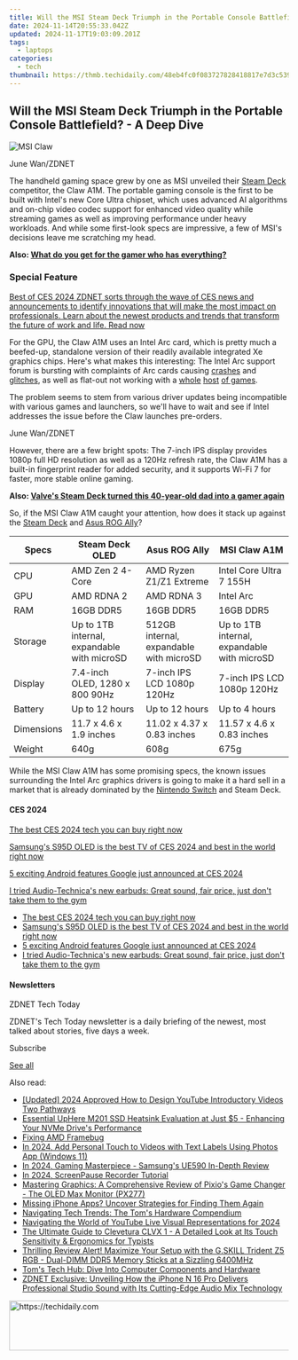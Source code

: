 ```yaml
---
title: Will the MSI Steam Deck Triumph in the Portable Console Battlefield? - A Deep Dive
date: 2024-11-14T20:55:33.042Z
updated: 2024-11-17T19:03:09.201Z
tags:
  - laptops
categories:
  - tech
thumbnail: https://thmb.techidaily.com/48eb4fc0f083727828418817e7d3c53949a229ffb44504b07d25f967a878becd.png
---
```


## Will the MSI Steam Deck Triumph in the Portable Console Battlefield? - A Deep Dive

![MSI Claw](https://www.zdnet.com/a/img/resize/7439d68c92e72a0875ca8498c979f6037b8086ec/2024/01/10/8526b2a8-ee1a-465f-805f-36c082954d19/dsc00678-2.jpg?auto=webp&width=1280)

June Wan/ZDNET

The handheld gaming space grew by one as MSI unveiled their [Steam Deck](https://www.zdnet.com/home-and-office/home-entertainment/valves-steam-deck-turned-this-40-year-old-dad-into-a-gamer-again/) competitor, the Claw A1M. The portable gaming console is the first to be built with Intel's new Core Ultra chipset, which uses advanced AI algorithms and on-chip video codec support for enhanced video quality while streaming games as well as improving performance under heavy workloads. And while some first-look specs are impressive, a few of MSI's decisions leave me scratching my head. 

**Also: [What do you get for the gamer who has everything?](https://www.zdnet.com/home-and-office/home-entertainment/gaming-gift/)**

### Special Feature

[Best of CES 2024 ZDNET sorts through the wave of CES news and announcements to identify innovations that will make the most impact on professionals. Learn about the newest products and trends that transform the future of work and life.  Read now](https://www.zdnet.com/collection/ces-2024/)

For the GPU, the Claw A1M uses an Intel Arc card, which is pretty much a beefed-up, standalone version of their readily available integrated Xe graphics chips. Here's what makes this interesting: The Intel Arc support forum is bursting with complaints of Arc cards causing [crashes](https://community.intel.com/t5/Intel-ARC-Graphics/Left-4-Dead-Game-Crashing/td-p/1418822) and [glitches](https://community.intel.com/t5/Intel-ARC-Graphics/Alan-Wake-2-Graphic-issues-with-white-dots-overall-the-screen/td-p/1558875), as well as flat-out not working with a [whole](https://community.intel.com/t5/Intel-ARC-Graphics/Spore-2008-video-game-by-Maxis-not-launching-with-ARC-a770/td-p/1556857) [host](https://community.intel.com/t5/Intel-ARC-Graphics/Alan-Wake-American-Nightmare-completely-blocking-gpu-same/td-p/1553492) [of games](https://community.intel.com/t5/Intel-ARC-Graphics/Planned-schedule-for-a-definitive-Starfield-fix/td-p/1522640). 

The problem seems to stem from various driver updates being incompatible with various games and launchers, so we'll have to wait and see if Intel addresses the issue before the Claw launches pre-orders. 

June Wan/ZDNET

However, there are a few bright spots: The 7-inch IPS display provides 1080p full HD resolution as well as a 120Hz refresh rate, the Claw A1M has a built-in fingerprint reader for added security, and it supports Wi-Fi 7 for faster, more stable online gaming. 

**Also: [Valve's Steam Deck turned this 40-year-old dad into a gamer again](https://www.zdnet.com/home-and-office/home-entertainment/valves-steam-deck-turned-this-40-year-old-dad-into-a-gamer-again/)**

So, if the MSI Claw A1M caught your attention, how does it stack up against the [Steam Deck](https://store.steampowered.com/steamdeck) and [Asus ROG Ally](https://www.awin1.com/cread.php?awinmid=31828&awinaffid=423585&clickref=zd-%5F%5FCOM%5FCLICK%5FID%5F%5F-dtp&ued=https%3A%2F%2Fshop.asus.com%2Fus%2F90nv0gy1-m00040-rog-ally-2023.html)?

| **Specs**  | **Steam Deck OLED**                         | **Asus ROG Ally**                       | **MSI Claw A1M**                            |
| ---------- | ------------------------------------------- | --------------------------------------- | ------------------------------------------- |
| CPU        | AMD Zen 2 4-Core                            | AMD Ryzen Z1/Z1 Extreme                 | Intel Core Ultra 7 155H                     |
| GPU        | AMD RDNA 2                                  | AMD RDNA 3                              | Intel Arc                                   |
| RAM        | 16GB DDR5                                   | 16GB DDR5                               | 16GB DDR5                                   |
| Storage    | Up to 1TB internal, expandable with microSD | 512GB internal, expandable with microSD | Up to 1TB internal, expandable with microSD |
| Display    | 7.4-inch OLED, 1280 x 800 90Hz              | 7-inch IPS LCD 1080p 120Hz              | 7-inch IPS LCD 1080p 120Hz                  |
| Battery    | Up to 12 hours                              | Up to 12 hours                          | Up to 4 hours                               |
| Dimensions | 11.7 x 4.6 x 1.9 inches                     | 11.02 x 4.37 x 0.83 inches              | 11.57 x 4.6 x 0.83 inches                   |
| Weight     | 640g                                        | 608g                                    | 675g                                        |

While the MSI Claw A1M has some promising specs, the known issues surrounding the Intel Arc graphics drivers is going to make it a hard sell in a market that is already dominated by the [Nintendo Switch](https://www.nintendo.com/us/switch/) and Steam Deck. 

#### CES 2024

[The best CES 2024 tech you can buy right now](https://www.zdnet.com/article/the-best-ces-2024-tech-you-can-buy-right-now/ "The best CES 2024 tech you can buy right now")

[Samsung's S95D OLED is the best TV of CES 2024 and best in the world right now](https://www.zdnet.com/article/best-tv-of-ces-2024-samsung-s95d-oled/ "Samsung's S95D OLED is the best TV of CES 2024 and best in the world right now")

[5 exciting Android features Google just announced at CES 2024](https://www.zdnet.com/article/5-exciting-android-features-google-just-announced-at-ces-2024/ "5 exciting Android features Google just announced at CES 2024")

[I tried Audio-Technica's new earbuds: Great sound, fair price, just don't take them to the gym](https://www.zdnet.com/article/i-tried-audio-technicas-new-earbuds-great-sound-fair-price-just-dont-take-them-to-the-gym/ "I tried Audio-Technica's new earbuds: Great sound, fair price, just don't take them to the gym")

* [The best CES 2024 tech you can buy right now](https://www.zdnet.com/article/the-best-ces-2024-tech-you-can-buy-right-now/ "The best CES 2024 tech you can buy right now")
* [Samsung's S95D OLED is the best TV of CES 2024 and best in the world right now](https://www.zdnet.com/article/best-tv-of-ces-2024-samsung-s95d-oled/ "Samsung's S95D OLED is the best TV of CES 2024 and best in the world right now")
* [5 exciting Android features Google just announced at CES 2024](https://www.zdnet.com/article/5-exciting-android-features-google-just-announced-at-ces-2024/ "5 exciting Android features Google just announced at CES 2024")
* [I tried Audio-Technica's new earbuds: Great sound, fair price, just don't take them to the gym](https://www.zdnet.com/article/i-tried-audio-technicas-new-earbuds-great-sound-fair-price-just-dont-take-them-to-the-gym/ "I tried Audio-Technica's new earbuds: Great sound, fair price, just don't take them to the gym")

#### Newsletters

ZDNET Tech Today

ZDNET's Tech Today newsletter is a daily briefing of the newest, most talked about stories, five days a week.

 Subscribe

[See all](https://www.zdnet.com/newsletters/)

<ins class="adsbygoogle"
     style="display:block"
     data-ad-format="autorelaxed"
     data-ad-client="ca-pub-7571918770474297"
     data-ad-slot="1223367746"></ins>

<ins class="adsbygoogle"
     style="display:block"
     data-ad-client="ca-pub-7571918770474297"
     data-ad-slot="8358498916"
     data-ad-format="auto"
     data-full-width-responsive="true"></ins>

<span class="atpl-alsoreadstyle">Also read:</span>
<div><ul>
<li><a href="https://eaxpv-info.techidaily.com/updated-2024-approved-how-to-design-youtube-introductory-videos-two-pathways/"><u>[Updated] 2024 Approved How to Design YouTube Introductory Videos Two Pathways</u></a></li>
<li><a href="https://hardware-reviews.techidaily.com/essential-uphere-m201-ssd-heatsink-evaluation-at-just-5-enhancing-your-nvme-drives-performance/"><u>Essential UpHere M201 SSD Heatsink Evaluation at Just $5 - Enhancing Your NVMe Drive's Performance</u></a></li>
<li><a href="https://graphic-issues.techidaily.com/fixing-amd-framebug/"><u>Fixing AMD Framebug</u></a></li>
<li><a href="https://extra-resources.techidaily.com/in-2024-add-personal-touch-to-videos-with-text-labels-using-photos-app-windows-11/"><u>In 2024, Add Personal Touch to Videos with Text Labels Using Photos App (Windows 11)</u></a></li>
<li><a href="https://some-knowledge.techidaily.com/in-2024-gaming-masterpiece-samsungs-ue590-in-depth-review/"><u>In 2024, Gaming Masterpiece - Samsung's UE590 In-Depth Review</u></a></li>
<li><a href="https://screen-video-capture.techidaily.com/in-2024-screenpause-recorder-tutorial/"><u>In 2024, ScreenPause Recorder Tutorial</u></a></li>
<li><a href="https://hardware-reviews.techidaily.com/mastering-graphics-a-comprehensive-review-of-pixios-game-changer-the-oled-max-monitor-px277/"><u>Mastering Graphics: A Comprehensive Review of Pixio's Game Changer - The OLED Max Monitor (PX277)</u></a></li>
<li><a href="https://fox-that.techidaily.com/missing-iphone-apps-uncover-strategies-for-finding-them-again/"><u>Missing iPhone Apps? Uncover Strategies for Finding Them Again</u></a></li>
<li><a href="https://hardware-reviews.techidaily.com/navigating-tech-trends-the-toms-hardware-compendium/"><u>Navigating Tech Trends: The Tom's Hardware Compendium</u></a></li>
<li><a href="https://youtube-help.techidaily.com/navigating-the-world-of-youtube-live-visual-representations-for-2024/"><u>Navigating the World of YouTube Live Visual Representations for 2024</u></a></li>
<li><a href="https://hardware-reviews.techidaily.com/the-ultimate-guide-to-clevetura-clvx-1-a-detailed-look-at-its-touch-sensitivity-and-ergonomics-for-typists/"><u>The Ultimate Guide to Clevetura CLVX 1 - A Detailed Look at Its Touch Sensitivity & Ergonomics for Typists</u></a></li>
<li><a href="https://hardware-reviews.techidaily.com/thrilling-review-alert-maximize-your-setup-with-the-gskill-trident-z5-rgb-dual-dimm-ddr5-memory-sticks-at-a-sizzling-6400mhz/"><u>Thrilling Review Alert! Maximize Your Setup with the G.SKILL Trident Z5 RGB - Dual-DIMM DDR5 Memory Sticks at a Sizzling 6400MHz</u></a></li>
<li><a href="https://hardware-reviews.techidaily.com/toms-tech-hub-dive-into-computer-components-and-hardware/"><u>Tom's Tech Hub: Dive Into Computer Components and Hardware</u></a></li>
<li><a href="https://technical-tips.techidaily.com/zdnet-exclusive-unveiling-how-the-iphone-n-16-pro-delivers-professional-studio-sound-with-its-cutting-edge-audio-mix-technology/"><u>ZDNET Exclusive: Unveiling How the iPhone N 16 Pro Delivers Professional Studio Sound with Its Cutting-Edge Audio Mix Technology</u></a></li>
</ul></div>

<!-- affiliate ads begin -->
<a href="https://aligracehair.sjv.io/c/5597632/1938721/19272" target="_top" id="1938721">
  <img src="//a.impactradius-go.com/display-ad/19272-1938721" border="0" alt="https://techidaily.com" width="728" height="90"/>
</a>
<img height="0" width="0" src="https://aligracehair.sjv.io/i/5597632/1938721/19272" style="position:absolute;visibility:hidden;" border="0" />
<!-- affiliate ads end -->


